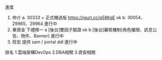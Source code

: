 進度

1. 仲介
   a. 30333 + 正式機過版 https://reurl.cc/q58KgE ok
   b. 30054、29965、29964 進行中
2. 華資金 下禮拜一
   a [後台]雙因子驗證 ok
   b [後台]審核機制(角色權限、訊息公告、物件、Banner) 進行中
3. 旺宏 提供 sam / portal ddl 進行中



排名
1.雲端架構DevOps
2.DBA相關
3.資安相關

